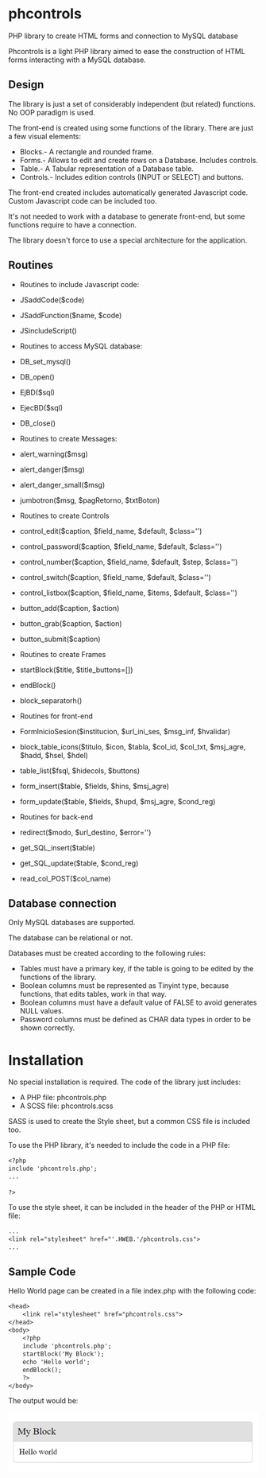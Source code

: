 # phcontrols

PHP library to create HTML forms and connection to MySQL database

Phcontrols is a light PHP library aimed to ease the construction of HTML forms interacting with a MySQL database.

## Design

The library is just a set of considerably independent (but related) functions. No OOP paradigm is used.

The front-end is created using some functions of the library. There are just a few visual elements:

- Blocks.- A rectangle and rounded frame.
- Forms.- Allows to edit and create rows on a Database. Includes controls.
- Table.- A Tabular representation of a Database table.
- Controls.- Includes edition controls (INPUT or SELECT) and buttons.

The front-end created includes automatically generated Javascript code. Custom Javascript code can be included too.

It's not needed to work with a database to generate front-end, but some functions require to have a connection.

The library doesn't force to use a special architecture for the application.

## Routines

* Routines to include Javascript code:
*  JSaddCode($code)
*  JSaddFunction($name, $code)
*  JSincludeScript()

* Routines to access MySQL database:
*  DB_set_mysql()
*  DB_open()
*  EjBD($sql)
*  EjecBD($sql)
*  DB_close()

* Routines to create Messages:
*  alert_warning($msg)
*  alert_danger($msg)
*  alert_danger_small($msg)
*  jumbotron($msg, $pagRetorno, $txtBoton)

* Routines to create Controls
*  control_edit($caption, $field_name, $default, $class='')
*  control_password($caption, $field_name, $default, $class='')
*  control_number($caption, $field_name, $default, $step, $class='')
*  control_switch($caption, $field_name, $default, $class='')
*  control_listbox($caption, $field_name, $items, $default, $class='')
*  button_add($caption, $action)
*  button_grab($caption, $action)
*  button_submit($caption)

* Routines to create Frames
*  startBlock($title, $title_buttons=[])
*  endBlock()
*  block_separatorh()

* Routines for front-end
*  FormInicioSesion($institucion, $url_ini_ses, $msg_inf, $hvalidar)
*  block_table_icons($titulo, $icon, $tabla, $col_id, $col_txt, $msj_agre, $hadd, $hsel, $hdel)
*  table_list($fsql, $hidecols, $buttons)
*  form_insert($table, $fields, $hins, $msj_agre)
*  form_update($table, $fields, $hupd, $msj_agre, $cond_reg)

* Routines for back-end
*  redirect($modo, $url_destino, $error='')
*  get_SQL_insert($table)
*  get_SQL_update($table, $cond_reg)
*  read_col_POST($col_name)

## Database connection

Only MySQL databases are supported. 

The database can be relational or not. 

Databases must be created according to the following rules:

 - Tables must have a primary key, if the table is going to be edited by the functions of the library.
 - Boolean columns must be represented as Tinyint type, because functions, that edits tables, work in that way.
 - Boolean columns must have a default value of FALSE to avoid generates NULL values.
 - Password columns must be defined as CHAR data types in order to be shown correctly.

# Installation

No special installation is required. The code of the library just includes:

- A PHP file: phcontrols.php
- A SCSS file: phcontrols.scss

SASS is used to create the Style sheet, but a common CSS file is included too.

To use the PHP library, it's needed to include the code in a PHP file:

```
<?php
include 'phcontrols.php';
...

?>
```

To use the style sheet, it can be included in the header of the PHP or HTML file:

```
...
<link rel="stylesheet" href="'.HWEB.'/phcontrols.css">
...
```


## Sample Code

Hello World page can be created in a file index.php with the following code:

```
<head>
	<link rel="stylesheet" href="phcontrols.css">
</head>
<body>
	<?php
	include 'phcontrols.php';
	startBlock('My Block');
	echo 'Hello world';
	endBlock();
	?>	
</body>
```

The output would be:

![sample page](https://github.com/t-edson/phcontrols/blob/master/sample1.png?raw=true)

